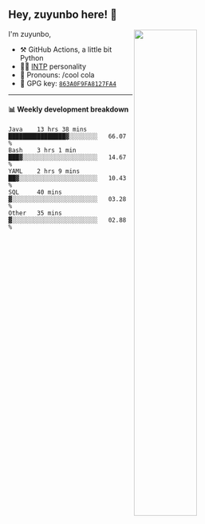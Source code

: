 

## Hey, zuyunbo here! :wave: 
[<img align="right" width="50%" src="https://github-readme-stats.vercel.app/api?username=zuyunbo&theme=dark&show_icons=true">](https://metrics.lecoq.io/ouuan?template=classic)

I'm zuyunbo,

-   :hammer_and_pick: GitHub Actions, a little bit Python
-   :man_scientist: [INTP](https://www.16personalities.com/profiles/3302586f07ca3) personality
-   :man: Pronouns: /cool cola
-   :key: GPG key: [`863A0F9FA8127FA4`](https://github.com/zuyunbo.gpg)

---


#### :bar_chart: Weekly development breakdown
<!--START_SECTION:waka-->
```text
Java    13 hrs 38 mins  ████████████████▓░░░░░░░░   66.07 % 
Bash    3 hrs 1 min     ███▓░░░░░░░░░░░░░░░░░░░░░   14.67 % 
YAML    2 hrs 9 mins    ██▓░░░░░░░░░░░░░░░░░░░░░░   10.43 % 
SQL     40 mins         ▓░░░░░░░░░░░░░░░░░░░░░░░░   03.28 % 
Other   35 mins         ▓░░░░░░░░░░░░░░░░░░░░░░░░   02.88 % 
```
<!--END_SECTION:waka-->


